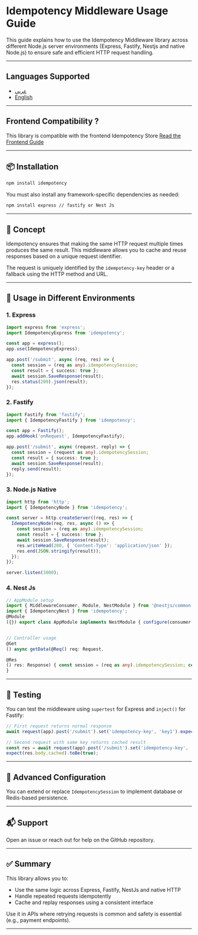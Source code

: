 # Idempotency Middleware Usage Guide

This guide explains how to use the Idempotency Middleware library across different Node.js server environments (Express, Fastify, Nestjs and native Node.js) to ensure safe and efficient HTTP request handling.

---

## Languages Supported

* [عربي](https://github.com/FutureSolutionDev/idempotency-backend/tree/main/docs/ar.md)
* [English](https://github.com/FutureSolutionDev/idempotency-backend/tree/main/docs/en.md)

---

## Frontend Compatibility ?

This library is compatible with the frontend Idempotency Store
[Read the Frontend Guide](https://github.com/FutureSolutionDev/idempotency-client)

---

## 📦 Installation

```bash
npm install idempotency

```

You must also install any framework-specific dependencies as needed:

```bash
npm install express // fastify or Nest Js
```

---

## 🧠 Concept

Idempotency ensures that making the same HTTP request multiple times produces the same result. This middleware allows you to cache and reuse responses based on a unique request identifier.

The request is uniquely identified by the `idempotency-key` header or a fallback using the HTTP method and URL.

---

## 🚀 Usage in Different Environments

### 1. Express

```ts
import express from 'express';
import IdempotencyExpress from 'idempotency';

const app = express();
app.use(IdempotencyExpress);

app.post('/submit', async (req, res) => {
  const session = (req as any).idempotencySession;
  const result = { success: true };
  await session.SaveResponse(result);
  res.status(200).json(result);
});
```

### 2. Fastify

```ts
import Fastify from 'fastify';
import { IdempotencyFastify } from 'idempotency';

const app = Fastify();
app.addHook('onRequest', IdempotencyFastify);

app.post('/submit', async (request, reply) => {
  const session = (request as any).idempotencySession;
  const result = { success: true };
  await session.SaveResponse(result);
  reply.send(result);
});
```

### 3. Node.js Native

```ts
import http from 'http';
import { IdempotencyNode } from 'idempotency';

const server = http.createServer((req, res) => {
  IdempotencyNode(req, res, async () => {
    const session = (req as any).idempotencySession;
    const result = { success: true };
    await session.SaveResponse(result);
    res.writeHead(200, { 'Content-Type': 'application/json' });
    res.end(JSON.stringify(result));
  });
});

server.listen(3000);
```

### 4. Nest Js

```ts
// AppModule setup
import { MiddlewareConsumer, Module, NestModule } from '@nestjs/common';
import { IdempotencyNest } from 'idempotency';
@Module
({}) export class AppModule implements NestModule { configure(consumer: MiddlewareConsumer) { consumer.apply(IdempotencyNest).forRoutes('*'); } }


// Controller usage
@Get
() async getData(@Req() req: Request,

@Res
() res: Response) { const session = (req as any).idempotencySession; const result = {ok: true, anotherData : false }; await session.SaveResponse(result); res.json(result); 
}

```

---

## 🧪 Testing

You can test the middleware using `supertest` for Express and `inject()` for Fastify:

```ts
// First request returns normal response
await request(app).post('/submit').set('idempotency-key', 'key1').expect(200);

// Second request with same key returns cached result
const res = await request(app).post('/submit').set('idempotency-key', 'key1');
expect(res.body.cached).toBe(true);
```

---

## 📁 Advanced Configuration

You can extend or replace `IdempotencySession` to implement database or Redis-based persistence.

---

## 📬 Support

Open an issue or reach out for help on the GitHub repository.

---

## ✅ Summary

This library allows you to:

* Use the same logic across Express, Fastify, NestJs and native HTTP
* Handle repeated requests idempotently
* Cache and replay responses using a consistent interface

Use it in APIs where retrying requests is common and safety is essential (e.g., payment endpoints).

---
